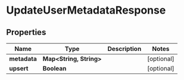 

# UpdateUserMetadataResponse


## Properties

| Name | Type | Description | Notes |
|------------ | ------------- | ------------- | -------------|
|**metadata** | **Map&lt;String, String&gt;** |  |  [optional] |
|**upsert** | **Boolean** |  |  [optional] |



